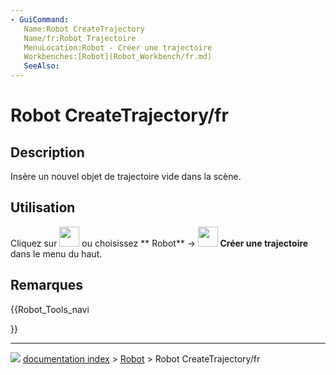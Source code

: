 ```yaml
---
- GuiCommand:
   Name:Robot CreateTrajectory
   Name/fr:Robot Trajectoire
   MenuLocation:Robot - Créer une trajectoire
   Workbenches:[Robot](Robot_Workbench/fr.md)
   SeeAlso:
---
```


# Robot CreateTrajectory/fr

## Description

Insère un nouvel objet de trajectoire vide dans la scène.

## Utilisation

Cliquez sur <img alt="" src=images/Robot_CreateTrajectory.svg  style="width:32px;"> ou choisissez ** Robot** → **<img src="images/Robot_CreateTrajectory.svg" width=32px> Créer une trajectoire** dans le menu du haut.

## Remarques





{{Robot_Tools_navi

}}



---
![](images/Button_right.svg) [documentation index](../README.md) > [Robot](Robot_Workbench.md) > Robot CreateTrajectory/fr
